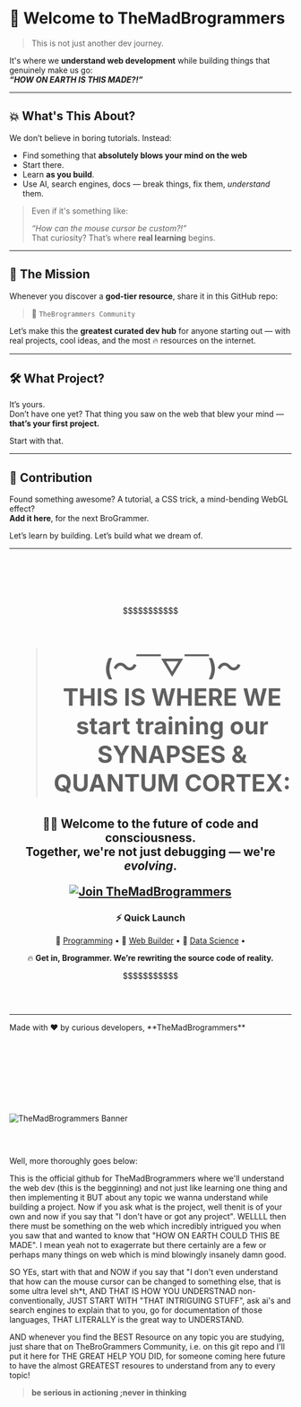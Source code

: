 # 🚀 Welcome to **TheMadBrogrammers**

> This is not just another dev journey.

It's where we **understand web development** while building things that genuinely make us go:  
**_“HOW ON EARTH IS THIS MADE?!”_**

---

## 💥 What's This About?

We don’t believe in boring tutorials. Instead:

- Find something that **absolutely blows your mind on the web**  
- Start there.
- Learn **as you build**.
- Use AI, search engines, docs — break things, fix them, _understand_ them.

> Even if it's something like:
> 
> _“How can the mouse cursor be custom?!”_  
> That curiosity? That’s where **real learning** begins.

---

## 👥 The Mission

Whenever you discover a **god-tier resource**, share it in this GitHub repo:

> 📂 `TheBrogrammers Community`

Let’s make this the **greatest curated dev hub** for anyone starting out — with real projects, cool ideas, and the most 🔥 resources on the internet.

---

## 🛠️ What Project?

It’s yours.  
Don’t have one yet? That thing you saw on the web that blew your mind — **that’s your first project.**

Start with that.

---

## 💎 Contribution

Found something awesome? A tutorial, a CSS trick, a mind-bending WebGL effect?  
**Add it here**, for the next BroGrammer.

Let’s learn by building. Let’s build what we dream of.
<hr>

### &nbsp;
### &nbsp;


<p align="center">
&#36;&#36;&#36;&#36;&#36;&#36;&#36;&#36;&#36;&#36;&#36;
</p>
<h1 align="center"><strong>

> ## (～￣▽￣)～ <br> THIS IS WHERE WE start training our <br> SYNAPSES & QUANTUM CORTEX:
</strong>
</h1>

<h2 align="center">
🧠✨ Welcome to the future of code and consciousness.<br>
 Together, we're not just debugging — we're <em>evolving</em>.
</p>

<p align="center">
  <a href="https://github.com/Harit-21/themadbrogrammers/themadbrograming.md">
    <img src="https://img.shields.io/badge/THEMADBROGRAMMERS-ENTER_NOW-red?style=for-the-badge&logo=github&logoColor=white" alt="Join TheMadBrogrammers">
  </a>
</p>

<h3 align="center">⚡ Quick Launch</h3>

<p align="center">
  🔗 <a href="https://github.com/Harit-21/themadbrogrammers/brogramming.md">Programming</a> •
  🧩 <a href="https://github.com/Harit-21/themadbrogrammers/webrealms.md">Web Builder</a> •
  💬 <a href="https://github.com/Harit-21/themadbrogrammers/QuantumCortex">Data Science</a> •
</p>

<p align="center">
  🔥 <strong>Get in, Brogrammer. We’re rewriting the source code of reality.</strong>
</p>

<p align="center">
&#36;&#36;&#36;&#36;&#36;&#36;&#36;&#36;&#36;&#36;&#36;
</p>

### &nbsp;


<hr>
Made with ❤️ by curious developers,  
**TheMadBrogrammers**


### &nbsp;
### &nbsp;
### &nbsp;


![TheMadBrogrammers Banner](https://media.giphy.com/media/v1.Y2lkPTc5MGI3NjExazN4ZDRrcmlsdDJhNDRtNjU0cTR6ZnR6YnRkeGl5eGw5bnR4Zm5rciZlcD12MV9naWZzX3NlYXJjaCZjdD1n/YDEiyrRLa6ATrSNQND/giphy.gif)


### &nbsp;

Well, more thoroughly goes below:

This is the official github for TheMadBrogrammers where we'll understand the web dev (this is the begginning) and not just like learning one thing and then implementing it BUT about any topic we wanna understand while building a project. Now if you ask what is the project, well thenit is of your own and now if you say that "I don't have or got any project". WELLLL then there must be something on the web which incredibly intrigued you when you saw that and wanted to know that "HOW ON EARTH COULD THIS BE MADE". I mean yeah not to exagerrate but there certainly are a few or perhaps many things on web which is mind blowingly insanely damn good.

SO YEs, start with that and NOW if you say that "I don't even understand that how can the mouse cursor can be changed to something else, that is some ultra level sh*t, AND THAT IS HOW YOU UNDERSTNAD non-conventionally, JUST START WITH "THAT INTRIGUING STUFF", ask ai's and search engines to explain that to you, go for documentation of those languages, THAT LITERALLY is the great way to UNDERSTAND.

AND whenever you find the BEST Resource on any topic you are studying, just share that on TheBroGrammers Community, i.e. on this git repo and I'll put it here for THE GREAT HELP YOU DID, for someone coming here future to have the almost GREATEST resoures to understand from any to every topic!

> **be serious in actioning ;never in thinking**
